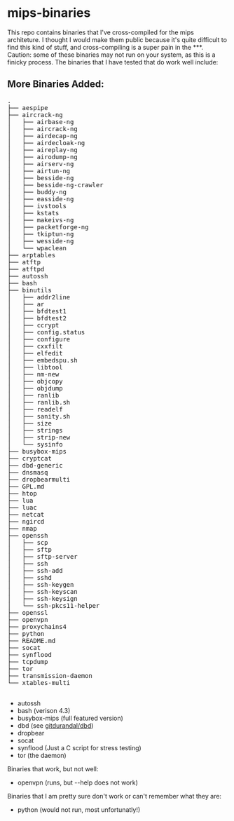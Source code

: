 # mips-binaries

This repo contains binaries that I've cross-compiled for the mips architeture. I thought I would make them public because it's quite difficult to find this kind of stuff, and cross-compiling is a super pain in the ***. Caution: some of these binaries may not run on your system, as this is a finicky process. The binaries that I have tested that do work well include:

## More Binaries Added:
<pre>
.
├── aespipe
├── aircrack-ng
│   ├── airbase-ng
│   ├── aircrack-ng
│   ├── airdecap-ng
│   ├── airdecloak-ng
│   ├── aireplay-ng
│   ├── airodump-ng
│   ├── airserv-ng
│   ├── airtun-ng
│   ├── besside-ng
│   ├── besside-ng-crawler
│   ├── buddy-ng
│   ├── easside-ng
│   ├── ivstools
│   ├── kstats
│   ├── makeivs-ng
│   ├── packetforge-ng
│   ├── tkiptun-ng
│   ├── wesside-ng
│   └── wpaclean
├── arptables
├── atftp
├── atftpd
├── autossh
├── bash
├── binutils
│   ├── addr2line
│   ├── ar
│   ├── bfdtest1
│   ├── bfdtest2
│   ├── ccrypt
│   ├── config.status
│   ├── configure
│   ├── cxxfilt
│   ├── elfedit
│   ├── embedspu.sh
│   ├── libtool
│   ├── nm-new
│   ├── objcopy
│   ├── objdump
│   ├── ranlib
│   ├── ranlib.sh
│   ├── readelf
│   ├── sanity.sh
│   ├── size
│   ├── strings
│   ├── strip-new
│   └── sysinfo
├── busybox-mips
├── cryptcat
├── dbd-generic
├── dnsmasq
├── dropbearmulti
├── GPL.md
├── htop
├── lua
├── luac
├── netcat
├── ngircd
├── nmap
├── openssh
│   ├── scp
│   ├── sftp
│   ├── sftp-server
│   ├── ssh
│   ├── ssh-add
│   ├── sshd
│   ├── ssh-keygen
│   ├── ssh-keyscan
│   ├── ssh-keysign
│   └── ssh-pkcs11-helper
├── openssl
├── openvpn
├── proxychains4
├── python
├── README.md
├── socat
├── synflood
├── tcpdump
├── tor
├── transmission-daemon
└── xtables-multi

</pre>
* autossh
* bash (verison 4.3)
* busybox-mips (full featured version)
* dbd (see <a href="https://github.com/gitdurandal/dbd">gitdurandal/dbd</a>)
* dropbear
* socat
* synflood (Just a C script for stress testing)
* tor (the daemon)


Binaries that work, but not well:

* openvpn (runs, but --help does not work)

Binaries that I am pretty sure don't work or can't remember what they are:
* python (would not run, most unfortunatly!)




